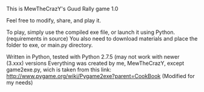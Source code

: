 This is MewTheCrazY's Guud Rally game 1.0

Feel free to modify, share, and play it.

To play, simply use the compiled exe file, or launch it using Python.(requirements in source)
You also need to download materials and place the folder to exe, or main.py directory.

Written in Python, tested with Python 2.7.5 (may not work with newer (3.xxx) versions
Everything was created by me, MewTheCrazY, except game2exe.py, wich is taken from this link: http://www.pygame.org/wiki/Pygame2exe?parent=CookBook
(Modified for my needs)